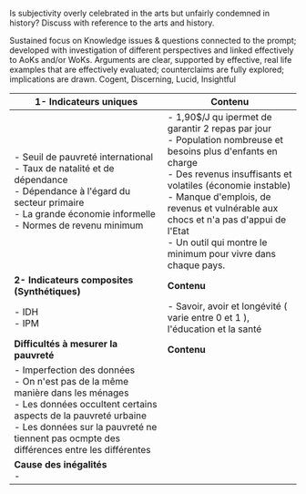 
Is subjectivity overly celebrated in the arts but unfairly condemned in history? Discuss with reference to the arts and history.


Sustained focus on Knowledge issues & questions connected to the prompt; developed with investigation of different perspectives and linked effectively to AoKs and/or WoKs. Arguments are clear, supported by effective, real life examples that are effectively evaluated; counterclaims are fully explored; implications are drawn. Cogent, Discerning, Lucid, Insightful




| **1- Indicateurs uniques** | **Contenu** |
| ----------- | ----------- |  
| - Seuil de pauvreté international <br> - Taux de natalité et de dépendance <br> - Dépendance à l'égard du secteur primaire <br> - La grande économie informelle <br> - Normes de revenu minimum | - 1,90$/J qu ipermet de garantir 2 repas par jour <br> - Population nombreuse et besoins plus d'enfants en charge <br> - Des revenus insuffisants et volatiles (économie instable) <br> - Manque d'emplois, de revenus et vulnérable aux chocs et n'a pas d'appui de l'Etat <br> - Un outil qui montre le minimum pour vivre dans chaque pays.  |
| **2- Indicateurs composites (Synthétiques)** | **Contenu** | 
| - IDH <br> - IPM | - Savoir, avoir et longévité ( varie entre 0 et 1 ), l'éducation et la santé |
| **Difficultés à mesurer la pauvreté** | **Contenu** |
| - Imperfection des données <br> - On n'est pas de la même manière dans les ménages <br> - Les données occultent certains aspects de la pauvreté urbaine <br> - Les données sur la pauvreté ne tiennent pas ocmpte des différences entre les différentes |  |
| **Cause des inégalités** <br> - |  |
